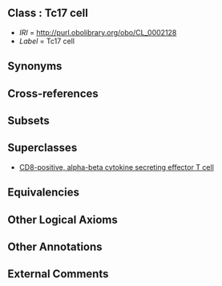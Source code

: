 
## Class : Tc17 cell

 * *IRI* = http://purl.obolibrary.org/obo/CL_0002128
 * *Label* = Tc17 cell

## Synonyms


## Cross-references


## Subsets


## Superclasses

 * [CD8-positive, alpha-beta cytokine secreting effector T cell](../../CL/08/CL_0000908.md)

## Equivalencies


## Other Logical Axioms


## Other Annotations


## External Comments

